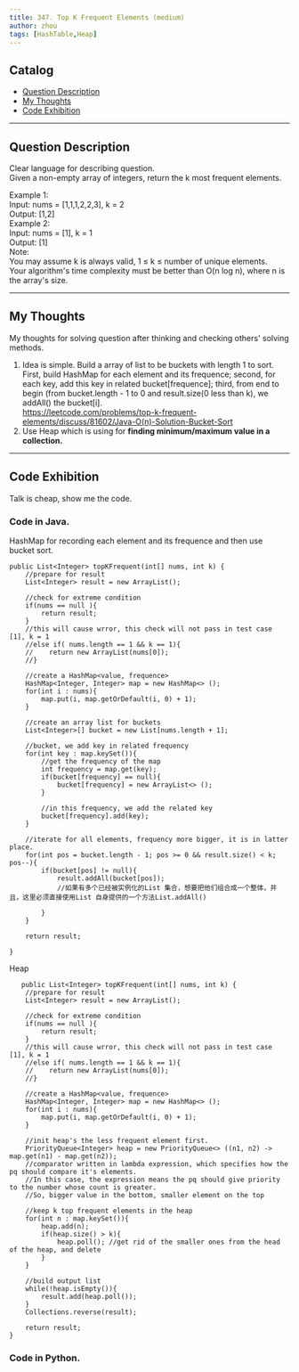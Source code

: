 ```yaml
---
title: 347. Top K Frequent Elements (medium)                  
author: zhou      
tags: [HashTable,Heap]          
---
```


       

## Catalog  
+ [Question Description](#partI)
+ [My Thoughts](#partII)
+ [Code Exhibition](#partIII)

----------------------------------

## Question Description
Clear language for describing question.    
Given a non-empty array of integers, return the k most frequent elements.    

Example 1:   
Input: nums = [1,1,1,2,2,3], k = 2   
Output: [1,2]   
Example 2:   
Input: nums = [1], k = 1   
Output: [1]    
Note:   
You may assume k is always valid, 1 ≤ k ≤ number of unique elements.   
Your algorithm's time complexity must be better than O(n log n), where n is the array's size.     


----------------------------------

## My Thoughts
My thoughts for solving question after thinking and checking others' solving methods.        
1. Idea is simple. Build a array of list to be buckets with length 1 to sort. First, build HashMap for each element and its frequence; second, for each key, add this key in related bucket[frequence]; third, from end to begin (from bucket.length - 1 to 0 and result.size(0 less than k), we addAll() the bucket[i].      
https://leetcode.com/problems/top-k-frequent-elements/discuss/81602/Java-O(n)-Solution-Bucket-Sort     
2. Use Heap which is using for <b> finding minimum/maximum value in a collection. </b> 


----------------------------------

## Code Exhibition
Talk is cheap, show me the code.    
### Code in Java.     
HashMap for recording each element and its frequence and then use bucket sort.    

    public List<Integer> topKFrequent(int[] nums, int k) {
        //prepare for result
        List<Integer> result = new ArrayList();
        
        //check for extreme condition
        if(nums == null ){
            return result;
        }
        //this will cause wrror, this check will not pass in test case [1], k = 1
        //else if( nums.length == 1 && k == 1){
        //    return new ArrayList(nums[0]);
        //}
        
        //create a HashMap<value, frequence>
        HashMap<Integer, Integer> map = new HashMap<> ();
        for(int i : nums){
            map.put(i, map.getOrDefault(i, 0) + 1);
        }
        
        //create an array list for buckets
        List<Integer>[] bucket = new List[nums.length + 1];
        
        //bucket, we add key in related frequency
        for(int key : map.keySet()){
            //get the frequency of the map
            int frequency = map.get(key);
            if(bucket[frequency] == null){
                bucket[frequency] = new ArrayList<> ();
            }
            
            //in this frequency, we add the related key
            bucket[frequency].add(key);
        }
        
        //iterate for all elements, frequency more bigger, it is in latter place.
        for(int pos = bucket.length - 1; pos >= 0 && result.size() < k; pos--){
            if(bucket[pos] != null){
                result.addAll(bucket[pos]);  
                //如果有多个已经被实例化的List 集合，想要把他们组合成一个整体，并且，这里必须直接使用List 自身提供的一个方法List.addAll()    
                
            }
        }
        
        return result;
        
    }

Heap    

       public List<Integer> topKFrequent(int[] nums, int k) {
        //prepare for result
        List<Integer> result = new ArrayList();
        
        //check for extreme condition
        if(nums == null ){
            return result;
        }
        //this will cause wrror, this check will not pass in test case [1], k = 1
        //else if( nums.length == 1 && k == 1){
        //    return new ArrayList(nums[0]);
        //}
        
        //create a HashMap<value, frequence>
        HashMap<Integer, Integer> map = new HashMap<> ();
        for(int i : nums){
            map.put(i, map.getOrDefault(i, 0) + 1);
        }
        
        //init heap's the less frequent element first.    
        PriorityQueue<Integer> heap = new PriorityQueue<> ((n1, n2) -> map.get(n1) - map.get(n2));
        //comparator written in lambda expression, which specifies how the pq should compare it's elements. 
        //In this case, the expression means the pq should give priority to the number whose count is greater.
        //So, bigger value in the bottom, smaller element on the top
        
        //keep k top frequent elements in the heap
        for(int n : map.keySet()){
            heap.add(n);
            if(heap.size() > k){
                heap.poll(); //get rid of the smaller ones from the head of the heap, and delete
            }
        }
        
        //build output list
        while(!heap.isEmpty()){
            result.add(heap.poll());
        }
        Collections.reverse(result);
        
        return result;
    }



### Code in Python.   



